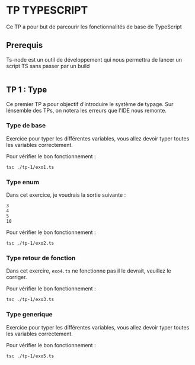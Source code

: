 # TP TYPESCRIPT

Ce TP a pour but de parcourir les fonctionnalités de base de TypeScript

## Prerequis

Ts-node est un outil de développement qui nous permettra de lancer un script TS sans passer par un build
```
```

## TP 1 : Type

Ce premier TP a pour objectif d'introduire le système de typage. Sur lénsemble des TPs, on notera les erreurs que l'IDE nous remonte. 

### Type de base

Exercice pour typer les différentes variables, vous allez devoir typer toutes les variables correctement.

Pour vérifier le bon fonctionnement :
```
tsc ./tp-1/exo1.ts
```

### Type enum

Dans cet exercice, je voudrais la sortie suivante :
```
3
4
5
10
```

Pour vérifier le bon fonctionnement :
```
tsc ./tp-1/exo2.ts
```

### Type retour de fonction

Dans cet exercire, `exo4.ts` ne fonctionne pas il le devrait, veuillez le corriger.

Pour vérifier le bon fonctionnement :
```
tsc ./tp-1/exo3.ts
```

### Type generique

Exercice pour typer les différentes variables, vous allez devoir typer toutes les variables correctement.

Pour vérifier le bon fonctionnement :
```
tsc ./tp-1/exo5.ts
```